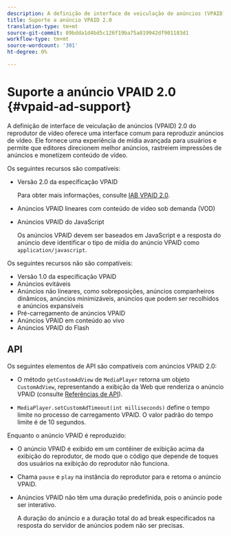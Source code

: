 ```yaml
---
description: A definição de interface de veiculação de anúncios (VPAID) 2.0 do reprodutor de vídeo oferece uma interface comum para reproduzir anúncios de vídeo. Ele fornece uma experiência de mídia avançada para usuários e permite que editores direcionem melhor anúncios, rastreiem impressões de anúncios e monetizem conteúdo de vídeo.
title: Suporte a anúncio VPAID 2.0
translation-type: tm+mt
source-git-commit: 89bdda1d4bd5c126f19ba75a819942df901183d1
workflow-type: tm+mt
source-wordcount: '301'
ht-degree: 0%

---
```



# Suporte a anúncio VPAID 2.0 {#vpaid-ad-support}

A definição de interface de veiculação de anúncios (VPAID) 2.0 do reprodutor de vídeo oferece uma interface comum para reproduzir anúncios de vídeo. Ele fornece uma experiência de mídia avançada para usuários e permite que editores direcionem melhor anúncios, rastreiem impressões de anúncios e monetizem conteúdo de vídeo.

Os seguintes recursos são compatíveis:

* Versão 2.0 da especificação VPAID

   Para obter mais informações, consulte [IAB VPAID 2.0](https://www.iab.com/wp-content/uploads/2015/06/VPAID_2_0_Final_04-10-2012.pdf).
* Anúncios VPAID lineares com conteúdo de vídeo sob demanda (VOD)
* Anúncios VPAID do JavaScript

   Os anúncios VPAID devem ser baseados em JavaScript e a resposta do anúncio deve identificar o tipo de mídia do anúncio VPAID como `application/javascript`.

Os seguintes recursos não são compatíveis:

* Versão 1.0 da especificação VPAID
* Anúncios evitáveis
* Anúncios não lineares, como sobreposições, anúncios companheiros dinâmicos, anúncios minimizáveis, anúncios que podem ser recolhidos e anúncios expansíveis
* Pré-carregamento de anúncios VPAID
* Anúncios VPAID em conteúdo ao vivo
* Anúncios VPAID do Flash

## API

Os seguintes elementos de API são compatíveis com anúncios VPAID 2.0:

* O método `getCustomAdView` de `MediaPlayer` retorna um objeto `CustomAdView`, representando a exibição da Web que renderiza o anúncio VPAID (consulte [Referências de API](https://help.adobe.com/en_US/primetime/api/psdk/javadoc/index.html)).

* `MediaPlayer.setCustomAdTimeout(int milliseconds)` define o tempo limite no processo de carregamento VPAID. O valor padrão do tempo limite é de 10 segundos.

Enquanto o anúncio VPAID é reproduzido:

* O anúncio VPAID é exibido em um contêiner de exibição acima da exibição do reprodutor, de modo que o código que depende de toques dos usuários na exibição do reprodutor não funciona.
* Chama `pause` e `play` na instância do reprodutor para e retoma o anúncio VPAID.

* Anúncios VPAID não têm uma duração predefinida, pois o anúncio pode ser interativo.

   A duração do anúncio e a duração total do ad break especificados na resposta do servidor de anúncios podem não ser precisas.
